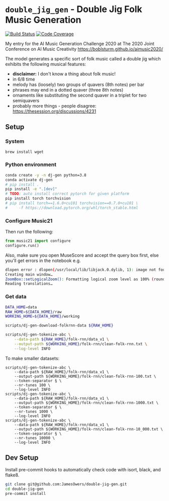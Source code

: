 [build-image]: https://travis-ci.com/JamesOwers/double-jig-gen.svg?branch=master
[build-url]: https://travis-ci.com/JamesOwers/double-jig-gen
[coverage-image]: https://codecov.io/gh/JamesOwers/double-jig-gen/branch/master/graph/badge.svg
[coverage-url]: https://codecov.io/github/JamesOwers/double-jig-gen?branch=master
<!-- [docs-image]: https://readthedocs.org/projects/midi_degradation_toolkit/badge/?version=latest
[docs-url]: https://midi_degradation_toolkit.readthedocs.io/en/latest/?badge=latest
[pypi-image]: https://badge.fury.io/py/midi_degradation_toolkit.svg
[pypi-url]: https://pypi.python.org/pypi/midi_degradation_toolkit -->

# `double_jig_gen` - Double Jig Folk Music Generation

[![Build Status][build-image]][build-url]
[![Code Coverage][coverage-image]][coverage-url]
<!-- [![PyPI Version][pypi-image]][pypi-url] -->
<!-- [![Docs Status][docs-image]][docs-url] -->

My entry for the AI Music Generation Challenge 2020 at The 2020 Joint Conference on AI
Music Creativity <https://boblsturm.github.io/aimusic2020/>

The model generates a specific sort of folk music called a double jig which exhibits the
following musical features:
* **disclaimer:** I don't know a thing about folk music!
* in 6/8 time
* melody has (loosely) two groups of quavers (8th notes) per bar
* phrases may end in a dotted quaver (three 8th notes)
* ornaments like substituting the second quaver in a triplet for two semiquavers
* probably more things - people disagree: <https://thesession.org/discussions/4231>

## Setup

### System
```bash
brew install wget
```

### Python environment
```bash
conda create -y -n dj-gen python=3.8
conda activate dj-gen
# pip install .
pip install -e ".[dev]"
# TODO: auto install correct pytorch for given platform
pip install torch torchvision
# pip install torch==1.6.0+cu101 torchvision==0.7.0+cu101 \
#     -f https://download.pytorch.org/whl/torch_stable.html
```

### Configure Music21

Then run the following:
```python
from music21 import configure
configure.run()
```

Also, make sure you open MuseScore and accept the query box first, else you'll get
errors in the notebook e.g.
```bash
dlopen error : dlopen(/usr/local/lib/libjack.0.dylib, 1): image not found
Creating main window…
ZoomBox::setLogicalZoom(): Formatting logical zoom level as 100% (rounded from 1.000000)
Reading translations…
```

### Get data
```bash
DATA_HOME=data
RAW_HOME=${DATA_HOME}/raw
WORKING_HOME=${DATA_HOME}/working

scripts/dj-gen-download-folkrnn-data ${RAW_HOME}

scripts/dj-gen-tokenize-abc \
    --data-path ${RAW_HOME}/folk-rnn/data_v1 \
    --output-path ${WORKING_HOME}/folk-rnn/clean-folk-rnn.txt \
    --log-level INFO
```

To make smaller datasets:
```
scripts/dj-gen-tokenize-abc \
    --data-path ${RAW_HOME}/folk-rnn/data_v1 \
    --output-path ${WORKING_HOME}/folk-rnn/clean-folk-rnn-100.txt \
    --token-separator § \
    --nr-tunes 100 \
    --log-level INFO
scripts/dj-gen-tokenize-abc \
    --data-path ${RAW_HOME}/folk-rnn/data_v1 \
    --output-path ${WORKING_HOME}/folk-rnn/clean-folk-rnn-1000.txt \
    --token-separator § \
    --nr-tunes 1000 \
    --log-level INFO
scripts/dj-gen-tokenize-abc \
    --data-path ${RAW_HOME}/folk-rnn/data_v1 \
    --output-path ${WORKING_HOME}/folk-rnn/clean-folk-rnn-10_000.txt \
    --token-separator § \
    --nr-tunes 10000 \
    --log-level INFO
```

## Dev Setup
Install pre-commit hooks to automatically check code with isort, black, and flake8.

```bash
git clone git@github.com:JamesOwers/double-jig-gen.git
cd double-jig-gen
pre-commit install
```
